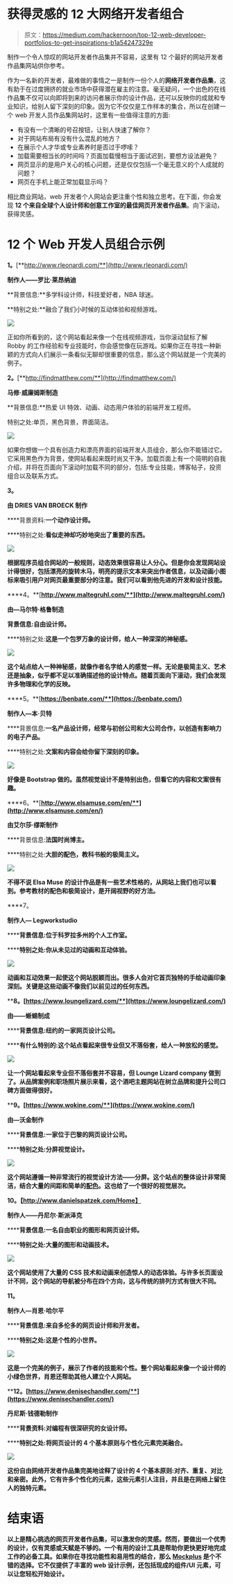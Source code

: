 # 获得灵感的 12 大网络开发者组合

> 原文：<https://medium.com/hackernoon/top-12-web-developer-portfolios-to-get-inspirations-b1a54247329e>

制作一个令人惊叹的网站开发者作品集并不容易，这里有 12 个最好的网站开发者作品集网站供你参考。

作为一名新的开发者，最难做的事情之一是制作一份个人的**网络开发者作品集**，这有助于在过度拥挤的就业市场中获得潜在雇主的注意。毫无疑问，一个出色的在线作品集不仅可以向即将到来的访问者展示你的设计作品，还可以反映你的成就和专业知识，给别人留下深刻的印象。因为它不仅仅是工作样本的集合，所以在创建一个 web 开发人员作品集网站时，这里有一些值得注意的方面:

*   有没有一个清晰的号召按钮，让别人快速了解你？
*   对于网站布局有没有什么混乱的地方？
*   在展示个人才华或专业素养时是否过于啰嗦？
*   加载需要相当长的时间吗？页面加载慢相当于面试迟到，要想方设法避免？
*   网页显示的是用户关心的核心问题，还是仅仅包括一个毫无意义的个人成就的问题？
*   网页在手机上能正常加载显示吗？

相比商业网站，web 开发者个人网站会更注重个性和独立思考。在下面，你会发现 **12 个来自全球个人设计师和创意工作室的最佳网页开发者作品集**。向下滚动，获得灵感。

# 12 个 Web 开发人员组合示例

**1。**[**http://www.rleonardi.com/**](http://www.rleonardi.com/)

**制作人——罗比·莱昂纳迪**

**背景信息:**多学科设计师，科技爱好者，NBA 球迷。

**特别之处:**融合了我们小时候的互动体验和视频游戏。

![](img/196ad6ff38728cbcf9fd9fc08847bd52.png)

正如你所看到的，这个网站看起来像一个在线视频游戏，当你滚动鼠标了解 Robby 的工作经验和专业技能时，你会感觉像在玩游戏。如果你正在寻找一种新颖的方式向人们展示一条看似无聊却很重要的信息，那么这个网站就是一个完美的例子。

**2。**[**http://findmatthew.com/**](http://findmatthew.com/)

**马修·威廉姆斯制造**

**背景信息:**热爱 UI 特效、动画、动态用户体验的前端开发工程师。

特别之处:单页，黑色背景，界面简洁。

![](img/90c86b58d4b1f509f73d2d49d93f5635.png)

如果你想做一个具有创造力和漂亮界面的前端开发人员组合，那么你不能错过它。它采用黑色作为背景，使网站看起来既时尚又干净。加载页面上有一个简明的自我介绍，并将在页面向下滚动时加载不同的部分，包括:专业技能，博客帖子，投资组合以及联系方式。

**3。**[](http://driesvanbroeck.be/)

****由 DRIES VAN BROECK** 制作**

****背景资料:**一个动作设计师。**

****特别之处:**看似走神却巧妙地突出了重要的东西。**

**![](img/c6da2b704727250b3b5ca6a9dddc2990.png)**

**根据程序员组合网站的一般规则，动态效果很容易让人分心。但是你会发现网站设计得很好，包括漂亮的旋转木马，明亮的提示文本来突出作者信息，以及动画小图标来吸引用户对网页最重要部分的注意。我们可以看到他先进的开发和设计技能。**

****4。**[**http://www.maltegruhl.com/**](http://www.maltegruhl.com/)**

****由—马尔特·格鲁制造****

**背景信息:自由设计师。**

****特别之处:**这是一个包罗万象的设计师，给人一种深深的神秘感。**

**![](img/c3b35913227f154c65fa863f5376137f.png)**

**这个站点给人一种神秘感，就像作者名字给人的感觉一样。无论是极简主义、艺术还是抽象，似乎都不足以准确描述他的设计特点。随着页面向下滚动，我们会发现许多物理和化学的反映。**

****5。**[**https://benbate.com/**](https://benbate.com/)**

****制作人—本·贝特****

****背景信息:**一名产品设计师，经常与初创公司和大公司合作，以创造有影响力的电子产品。**

****特别之处:**文案和内容会给你留下深刻的印象。**

**![](img/413390360938f6fcb70cbfd96163d546.png)**

**好像是 Bootstrap 做的。虽然视觉设计不是特别出色，但看它的内容和文案很有趣。**

****6。**[**http://www.elsamuse.com/en/**](http://www.elsamuse.com/en/)**

****由艾尔莎·缪斯制作****

****背景信息:**法国时尚博主。**

****特别之处:**大胆的配色，教科书般的极简主义。**

**![](img/15d71a247418f37e63262868147eca02.png)**

**不得不说 Elsa Muse 的设计作品是有一些艺术性格的，从网站上我们也可以看到。参考教材的配色和极简设计，是开阔视野的好方法。**

****7。**[](http://www.legworkstudio.com/)**

******制作人— Legworkstudio******

******背景信息:**位于科罗拉多州的个人工作室。****

******特别之处:**你从未见过的动画和互动体验。****

****![](img/8e5d9df7520bd88080e6e4af9f9a70c3.png)****

****动画和互动效果一起使这个网站脱颖而出。很多人会对它首页独特的手绘动画印象深刻。关键是这些动画不像我们以前见过的任何东西。****

******8。**[**https://www.loungelizard.com/**](https://www.loungelizard.com/)****

******由——蜥蜴制成******

******背景信息:**纽约的一家网页设计公司。****

******有什么特别的:**这个站点看起来很专业但又不落俗套，给人一种放松的感觉。****

****![](img/88b1a02a85c33a9017c0c7bc5f976a01.png)****

****让一个网站看起来专业但不落俗套并不容易，但 Lounge Lizard company 做到了。从品牌案例和职场照片展示来看，这个酒吧主题网站在树立品牌和提升公司口碑方面做得很好。****

****9。[**https://www.wokine.com/**](https://www.wokine.com/)****

******由—沃金制作******

******背景信息:**一家位于巴黎的网页设计公司。****

******特别之处:**分屏视觉设计。****

****![](img/14d581347852549a7e56fc69626f78d0.png)****

****这个网站遵循一种非常流行的视觉设计方法——分屏。这个站点的整体设计非常简洁，结合大量的间距和简单的[配色](https://www.mockplus.com/blog/post/ui-color-schemes)。这也给了一个很好的视觉层次。****

******10。**【http://www.danielspatzek.com/Home】****

********制作人——丹尼尔·斯派泽克********

******背景信息:**一名自由职业的图形和网页设计师。****

******特别之处:**大量的图形和动画技术。****

****![](img/5477e16791b18beebf8b4d5b2afaad21.png)****

****这个网站使用了大量的 CSS 技术和动画来创造惊人的动态体验。与许多长页面设计不同，这个网站的导航被分布在四个方向，这与传统的排列方式有很大不同。****

******11。**[](http://seanhalpin.io/)****

********制作人—肖恩·哈尔平********

******背景信息:**来自多伦多的网页设计师和开发者。****

******特别之处:**这是个性的小世界。****

****![](img/a0a5c98f1043afade43df36f3f534f6a.png)****

****这是一个完美的例子，展示了作者的技能和个性。整个网站看起来像一个设计师的小绿色世界，肖恩还帮助其他人建立个人网站。****

******12。**[**https://www.denisechandler.com/**](https://www.denisechandler.com/)****

****丹尼斯·钱德勒制作****

******背景资料:**对编程有很深研究的女设计师。****

******特别之处:**将网页设计的 4 个基本原则与个性化元素完美融合。****

****![](img/955040350019852f93504032058108e5.png)****

****这份自由网络开发者作品集完美地诠释了设计的 4 个基本原则:对齐、重复、对比和亲密。此外，它有许多个性化的元素，这些元素引人注目，并且是在网络上留住人的独特元素。****

# ****结束语****

****以上是精心挑选的网页开发者作品集，可以激发你的灵感。然而，要做出一个优秀的设计，仅有灵感或天赋是不够的。一个有用的设计工具是帮助你更快更好地完成工作的必备工具。如果你在寻找功能性和易用性的结合，那么 [Mockplus](https://www.mockplus.com/download) 是个不错的选择。它不仅提供了丰富的 web 设计示例，还包括现成的组件/UI 元素，可以让您轻松开始设计。****